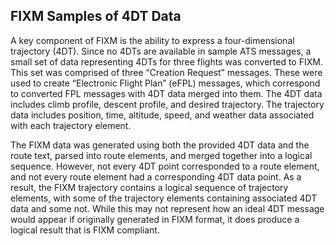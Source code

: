 ## FIXM Samples of 4DT Data

A key component of FIXM is the ability to express a four-dimensional
trajectory (4DT). Since no 4DTs are available in sample ATS messages, a
small set of data representing 4DTs for three flights was converted to
FIXM. This set was comprised of three “Creation Request” messages. These
were used to create “Electronic Flight Plan” (eFPL) messages, which
correspond to converted FPL messages with 4DT data merged into them. The
4DT data includes climb profile, descent profile, and desired
trajectory. The trajectory data includes position, time, altitude,
speed, and weather data associated with each trajectory element.

The FIXM data was generated using both the provided 4DT data and the
route text, parsed into route elements, and merged together into a
logical sequence. However, not every 4DT point corresponded to a route
element, and not every route element had a corresponding 4DT data point.
As a result, the FIXM trajectory contains a logical sequence of
trajectory elements, with some of the trajectory elements containing
associated 4DT data and some not. While this may not represent how an
ideal 4DT message would appear if originally generated in FIXM format,
it does produce a logical result that is FIXM compliant.


